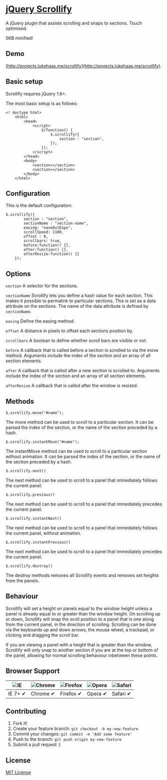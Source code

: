 # [jQuery Scrollify](http://projects.lukehaas.me/scrollify)

A jQuery plugin that assists scrolling and snaps to sections. Touch optimised. 

5KB minified!

## Demo

[http://projects.lukehaas.me/scrollify](http://projects.lukehaas.me/scrollify).

## Basic setup

Scrollify requires jQuery 1.6+.

The most basic setup is as follows:

```
<! doctype html>
	<html>
		<head>
			<script>
				$(function() {
					$.scrollify({
						section : "section",
					});
				});
			</script>
		</head>
		<body>
			<section></section>
			<section></section>
		</body>
	</html>
```

## Configuration

This is the default configuration:

```
$.scrollify({
		section : "section",
		sectionName : "section-name",
		easing: "easeOutExpo",
		scrollSpeed: 1100,
		offset : 0,
		scrollbars: true,
		before:function() {},
		after:function() {},
		afterResize:function() {}
	});
```

## Options

`section`
A selector for the sections.

`sectionName`
Scrollify lets you define a hash value for each section. This makes it possible to permalink to particular sections. This is set as a data attribute on the sections. The name of the data attribute is defined by `sectionName`.

`easing`
Define the easing method.

`offset`
A distance in pixels to offset each sections position by.

`scrollbars`
A boolean to define whether scroll bars are visible or not.

`before`
A callback that is called before a section is scrolled to via the move method. Arguments include the index of the section and an array of all section elements.

`after`
A callback that is called after a new section is scrolled to. Arguments include the index of the section and an array of all section elements.

`afterResize`
A callback that is called after the window is resized.

## Methods

`$.scrollify.move("#name");`

The move method can be used to scroll to a particular section. It can be parsed the index of the section, or the name of the section preceded by a hash.

`$.scrollify.instantMove("#name");`

The instantMove method can be used to scroll to a particular section without animation. It can be parsed the index of the section, or the name of the section preceded by a hash.

`$.scrollify.next()`

The next method can be used to scroll to a panel that immediately follows the current panel.

`$.scrollify.previous()`

The next method can be used to scroll to a panel that immediately precedes the current panel.

`$.scrollify.instantNext()`

The next method can be used to scroll to a panel that immediately follows the current panel, without animation.

`$.scrollify.instantPrevious()`

The next method can be used to scroll to a panel that immediately precedes the current panel.

`$.scrollify.destroy()`

The destroy methods removes all Scrollify events and removes set heights from the panels.

## Behaviour

Scrollify will set a height on panels equal to the window height unless a panel is already equal to or greater than the window height. On scrolling up or down, Scrollify will snap the scoll position to a panel that is one along from the current panel, in the direction of scrolling. Scrolling can be done via the keyboards up and down arrows, the mouse wheel, a trackpad, or clicking and dragging the scroll bar. 

If you are viewing a panel with a height that is greater than the window, Scrollify will only snap to another section if you are at the top or bottom of the panel, allowing for normal scrolling behaviour inbetween these points.

## Browser Support

![IE](https://raw.github.com/alrra/browser-logos/master/internet-explorer/internet-explorer_48x48.png) | ![Chrome](https://raw.github.com/alrra/browser-logos/master/chrome/chrome_48x48.png) | ![Firefox](https://raw.github.com/alrra/browser-logos/master/firefox/firefox_48x48.png) | ![Opera](https://raw.github.com/alrra/browser-logos/master/opera/opera_48x48.png) | ![Safari](https://raw.github.com/alrra/browser-logos/master/safari/safari_48x48.png)
--- | --- | --- | --- | --- |
IE 7+ ✔ | Chrome ✔ | Firefox ✔ | Opera ✔ | Safari ✔ |

## Contributing

1. Fork it!
2. Create your feature branch: `git checkout -b my-new-feature`
3. Commit your changes: `git commit -m 'Add some feature'`
4. Push to the branch: `git push origin my-new-feature`
5. Submit a pull request :)


## License

[MIT License](https://github.com/lukehaas/Scrollify/blob/master/LICENSE)

